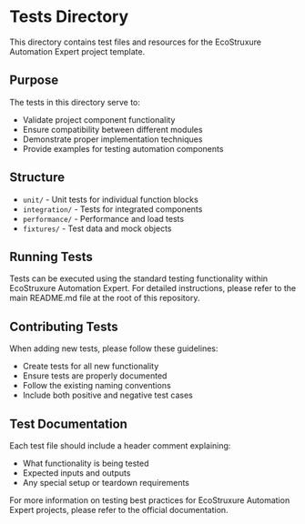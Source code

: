 # Tests Directory

This directory contains test files and resources for the EcoStruxure Automation Expert project template.

## Purpose

The tests in this directory serve to:
- Validate project component functionality
- Ensure compatibility between different modules
- Demonstrate proper implementation techniques
- Provide examples for testing automation components

## Structure

- `unit/` - Unit tests for individual function blocks
- `integration/` - Tests for integrated components
- `performance/` - Performance and load tests
- `fixtures/` - Test data and mock objects

## Running Tests

Tests can be executed using the standard testing functionality within EcoStruxure Automation Expert. For detailed instructions, please refer to the main README.md file at the root of this repository.

## Contributing Tests

When adding new tests, please follow these guidelines:
- Create tests for all new functionality
- Ensure tests are properly documented
- Follow the existing naming conventions
- Include both positive and negative test cases

## Test Documentation

Each test file should include a header comment explaining:
- What functionality is being tested
- Expected inputs and outputs
- Any special setup or teardown requirements

For more information on testing best practices for EcoStruxure Automation Expert projects, please refer to the official documentation.